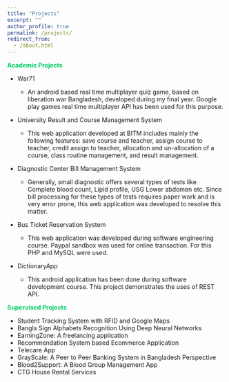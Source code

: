```yaml
---
title: "Projects"
excerpt: ""
author_profile: true
permalink: /projects/
redirect_from: 
  - /about.html
---
```


**<font color="#00cc66">Academic Projects</font>**

* War71
  * An android based real time multiplayer quiz game, based on liberation war Bangladesh, developed during my final year. Google play games real time multiplayer API has been used for this purpose.
  
* University Result and Course Management System
  * This web application developed at BITM includes mainly the following features: save course and teacher, assign course to teacher, credit assign to teacher,     allocation and un-allocation of a course, class routine management, and result management.
 
* Diagnostic Center Bill Management System
  * Generally, small diagnostic offers several types of tests like Complete blood count, Lipid profile, USG Lower abdomen etc. 
    Since bill processing for these types of tests requires paper work and is very error prone, this web application was developed to resolve this matter.
* Bus Ticket Reservation System
  * This web application was developed during software engineering course. Paypal sandbox was used for online transaction. For this PHP and MySQL were used.
* DictionaryApp
  * This android application has been done during software development course. This project demonstrates the uses of REST API. 

**<font color="#00cc66">Supervised Projects</font>**

* Student Tracking System with RFID and Google Maps
* Bangla Sign Alphabets Recognition Using Deep Neural Networks
* EarningZone: A freelancing application
* Recommendation System based Ecommerce Application
* Telecare App
* GrayScale: A Peer to Peer Banking System in Bangladesh Perspective
* Blood2Support: A Blood Group Management App
* CTG House Rental Services
